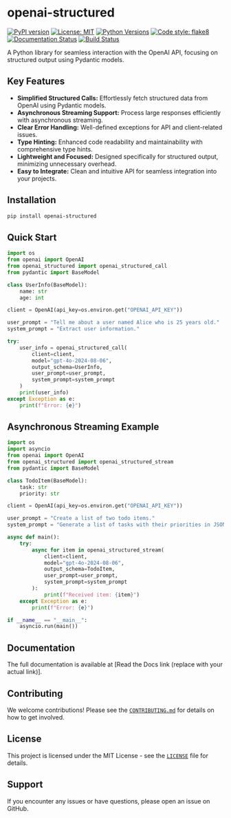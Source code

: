 # openai-structured

[![PyPI version](https://badge.fury.io/py/openai-structured.svg)](https://badge.fury.io/py/openai-structured)
[![License: MIT](https://img.shields.io/badge/License-MIT-yellow.svg)](https://opensource.org/licenses/MIT)
[![Python Versions](https://img.shields.io/pypi/pyversions/openai-structured)](https://pypi.org/project/openai-structured/)
[![Code style: flake8](https://img.shields.io/badge/code%20style-flake8-informational)](https://flake8.pycqa.org/en/latest/)
[![Documentation Status](https://readthedocs.org/projects/your-project-slug/badge/?version=latest)](https://your-project-slug.readthedocs.io/en/latest/)
[![Build Status](https://github.com/your-username/openai-structured/actions/workflows/python-package.yml/badge.svg)](https://github.com/your-username/openai-structured/actions/workflows/python-package.yml)

A Python library for seamless interaction with the OpenAI API, focusing on structured output using Pydantic models.

## Key Features

* **Simplified Structured Calls:** Effortlessly fetch structured data from OpenAI using Pydantic models.
* **Asynchronous Streaming Support:** Process large responses efficiently with asynchronous streaming.
* **Clear Error Handling:** Well-defined exceptions for API and client-related issues.
* **Type Hinting:** Enhanced code readability and maintainability with comprehensive type hints.
* **Lightweight and Focused:** Designed specifically for structured output, minimizing unnecessary overhead.
* **Easy to Integrate:** Clean and intuitive API for seamless integration into your projects.

## Installation

```bash
pip install openai-structured
```

## Quick Start

```python
import os
from openai import OpenAI
from openai_structured import openai_structured_call
from pydantic import BaseModel

class UserInfo(BaseModel):
    name: str
    age: int

client = OpenAI(api_key=os.environ.get("OPENAI_API_KEY"))

user_prompt = "Tell me about a user named Alice who is 25 years old."
system_prompt = "Extract user information."

try:
    user_info = openai_structured_call(
        client=client,
        model="gpt-4o-2024-08-06",
        output_schema=UserInfo,
        user_prompt=user_prompt,
        system_prompt=system_prompt
    )
    print(user_info)
except Exception as e:
    print(f"Error: {e}")
```

## Asynchronous Streaming Example

```python
import os
import asyncio
from openai import OpenAI
from openai_structured import openai_structured_stream
from pydantic import BaseModel

class TodoItem(BaseModel):
    task: str
    priority: str

client = OpenAI(api_key=os.environ.get("OPENAI_API_KEY"))

user_prompt = "Create a list of two todo items."
system_prompt = "Generate a list of tasks with their priorities in JSON format."

async def main():
    try:
        async for item in openai_structured_stream(
            client=client,
            model="gpt-4o-2024-08-06",
            output_schema=TodoItem,
            user_prompt=user_prompt,
            system_prompt=system_prompt
        ):
            print(f"Received item: {item}")
    except Exception as e:
        print(f"Error: {e}")

if __name__ == "__main__":
    asyncio.run(main())
```

## Documentation

The full documentation is available at [Read the Docs link (replace with your actual link)].

## Contributing

We welcome contributions! Please see the [`CONTRIBUTING.md`](CONTRIBUTING.md) for details on how to get involved.

## License

This project is licensed under the MIT License - see the [`LICENSE`](LICENSE) file for details.

## Support

If you encounter any issues or have questions, please open an issue on GitHub.
